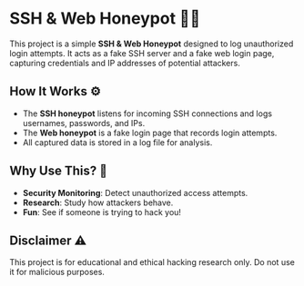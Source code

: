 # SSH & Web Honeypot 🕵️‍♂️

This project is a simple **SSH & Web Honeypot** designed to log unauthorized login attempts. It acts as a fake SSH server and a fake web login page, capturing credentials and IP addresses of potential attackers.

## How It Works ⚙️
- The **SSH honeypot** listens for incoming SSH connections and logs usernames, passwords, and IPs.
- The **Web honeypot** is a fake login page that records login attempts.
- All captured data is stored in a log file for analysis.

## Why Use This? 🤔
- **Security Monitoring**: Detect unauthorized access attempts.
- **Research**: Study how attackers behave.
- **Fun**: See if someone is trying to hack you!

## Disclaimer ⚠️
This project is for educational and ethical hacking research only. Do not use it for malicious purposes.

